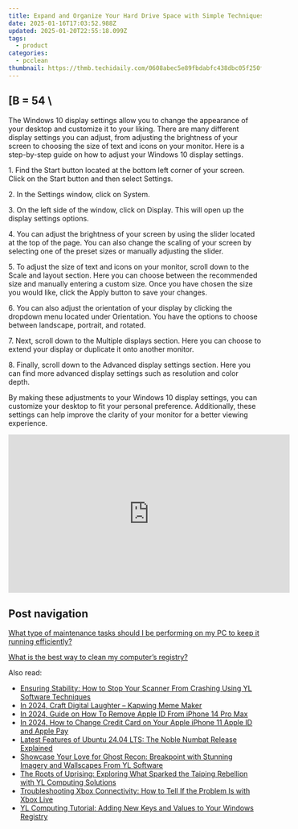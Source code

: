 ```yaml
---
title: Expand and Organize Your Hard Drive Space with Simple Techniques - Tips by YL Software
date: 2025-01-16T17:03:52.988Z
updated: 2025-01-20T22:55:18.099Z
tags:
  - product
categories:
  - pcclean
thumbnail: https://thmb.techidaily.com/0608abec5e89fbdabfc438dbc05f250f26c6343ebf5ad117060d9466fac18ee3.jpg
---
```


## \[B = 54 \

The Windows 10 display settings allow you to change the appearance of your desktop and customize it to your liking. There are many different display settings you can adjust, from adjusting the brightness of your screen to choosing the size of text and icons on your monitor. Here is a step-by-step guide on how to adjust your Windows 10 display settings. 

1\. Find the Start button located at the bottom left corner of your screen. Click on the Start button and then select Settings.

2\. In the Settings window, click on System.

3\. On the left side of the window, click on Display. This will open up the display settings options. 

4\. You can adjust the brightness of your screen by using the slider located at the top of the page. You can also change the scaling of your screen by selecting one of the preset sizes or manually adjusting the slider.

5\. To adjust the size of text and icons on your monitor, scroll down to the Scale and layout section. Here you can choose between the recommended size and manually entering a custom size. Once you have chosen the size you would like, click the Apply button to save your changes.

6\. You can also adjust the orientation of your display by clicking the dropdown menu located under Orientation. You have the options to choose between landscape, portrait, and rotated.

7\. Next, scroll down to the Multiple displays section. Here you can choose to extend your display or duplicate it onto another monitor.

8\. Finally, scroll down to the Advanced display settings section. Here you can find more advanced display settings such as resolution and color depth. 

By making these adjustments to your Windows 10 display settings, you can customize your desktop to fit your personal preference. Additionally, these settings can help improve the clarity of your monitor for a better viewing experience.

<!-- affiliate ads begin -->
<iframe width="560" height="315" src="https://www.youtube.com/embed/4YCkNXJjC3c?si=9Tn8KiqKGTZi1o7E" title="YouTube video player" frameborder="0" allow="accelerometer; autoplay; clipboard-write; encrypted-media; gyroscope; picture-in-picture; web-share" referrerpolicy="strict-origin-when-cross-origin" allowfullscreen></iframe>
<!-- affiliate ads end -->

## Post navigation

[What type of maintenance tasks should I be performing on my PC to keep it running efficiently?](https://tools.techidaily.com/pcclean/products/)

[What is the best way to clean my computer’s registry?](https://tools.techidaily.com/pcclean/products/)

<ins class="adsbygoogle"
     style="display:block"
     data-ad-format="autorelaxed"
     data-ad-client="ca-pub-7571918770474297"
     data-ad-slot="1223367746"></ins>

<ins class="adsbygoogle"
     style="display:block"
     data-ad-client="ca-pub-7571918770474297"
     data-ad-slot="8358498916"
     data-ad-format="auto"
     data-full-width-responsive="true"></ins>

<span class="atpl-alsoreadstyle">Also read:</span>
<div><ul>
<li><a href="https://win-updates.techidaily.com/ensuring-stability-how-to-stop-your-scanner-from-crashing-using-yl-software-techniques/"><u>Ensuring Stability: How to Stop Your Scanner From Crashing Using YL Software Techniques</u></a></li>
<li><a href="https://extra-hints.techidaily.com/in-2024-craft-digital-laughter-kapwing-meme-maker/"><u>In 2024, Craft Digital Laughter – Kapwing Meme Maker</u></a></li>
<li><a href="https://apple-account.techidaily.com/in-2024-guide-on-how-to-remove-apple-id-from-iphone-14-pro-max-by-drfone-ios/"><u>In 2024, Guide on How To Remove Apple ID From iPhone 14 Pro Max</u></a></li>
<li><a href="https://apple-account.techidaily.com/in-2024-how-to-change-credit-card-on-your-apple-iphone-11-apple-id-and-apple-pay-by-drfone-ios/"><u>In 2024, How to Change Credit Card on Your Apple iPhone 11 Apple ID and Apple Pay</u></a></li>
<li><a href="https://blog-min.techidaily.com/latest-features-of-ubuntu-2404-lts-the-noble-numbat-release-explained/"><u>Latest Features of Ubuntu 24.04 LTS: The Noble Numbat Release Explained</u></a></li>
<li><a href="https://win-updates.techidaily.com/showcase-your-love-for-ghost-recon-breakpoint-with-stunning-imagery-and-wallscapes-from-yl-software/"><u>Showcase Your Love for Ghost Recon: Breakpoint with Stunning Imagery and Wallscapes From YL Software</u></a></li>
<li><a href="https://win-updates.techidaily.com/the-roots-of-uprising-exploring-what-sparked-the-taiping-rebellion-with-yl-computing-solutions/"><u>The Roots of Uprising: Exploring What Sparked the Taiping Rebellion with YL Computing Solutions</u></a></li>
<li><a href="https://techno-recovery.techidaily.com/troubleshooting-xbox-connectivity-how-to-tell-if-the-problem-is-with-xbox-live/"><u>Troubleshooting Xbox Connectivity: How to Tell If the Problem Is with Xbox Live</u></a></li>
<li><a href="https://win-updates.techidaily.com/yl-computing-tutorial-adding-new-keys-and-values-to-your-windows-registry/"><u>YL Computing Tutorial: Adding New Keys and Values to Your Windows Registry</u></a></li>
</ul></div>


